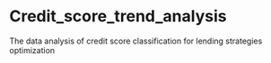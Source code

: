 # Credit_score_trend_analysis
The data analysis of credit score classification for lending strategies optimization
